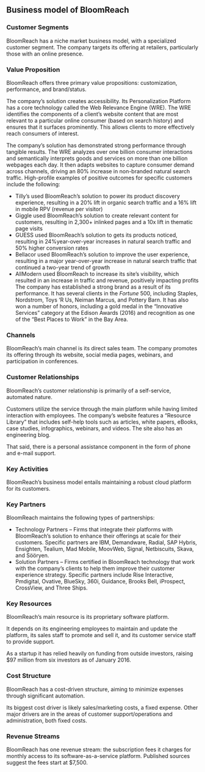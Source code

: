 Business model of BloomReach
----------------------------

 ### Customer Segments

 BloomReach has a niche market business model, with a specialized customer segment. The company targets its offering at retailers, particularly those with an online presence.

 ### Value Proposition

 BloomReach offers three primary value propositions: customization, performance, and brand/status.

 The company’s solution creates accessibility. Its Personalization Platform has a core technology called the Web Relevance Engine (WRE). The WRE identifies the components of a client’s website content that are most relevant to a particular online consumer (based on search history) and ensures that it surfaces prominently. This allows clients to more effectively reach consumers of interest.

 The company’s solution has demonstrated strong performance through tangible results. The WRE analyzes over one billion consumer interactions and semantically interprets goods and services on more than one billion webpages each day. It then adapts websites to capture consumer demand across channels, driving an 80% increase in non-branded natural search traffic. High-profile examples of positive outcomes for specific customers include the following:

  * Tilly’s used BloomReach’s solution to power its product discovery experience, resulting in a 20% lift in organic search traffic and a 16% lift in mobile RPV (revenue per visitor)
 * Giggle used BloomReach’s solution to create relevant content for customers, resulting in 2,300+ inlinked pages and a 10x lift in thematic page visits
 * GUESS used BloomReach’s solution to gets its products noticed, resulting in 24%year-over-year increases in natural search traffic and 50% higher conversion rates
 * Bellacor used BloomReach’s solution to improve the user experience, resulting in a major year-over-year increase in natural search traffic that continued a two-year trend of growth
 * AllModern used BloomReach to increase its site’s visibility, which resulted in an increase in traffic and revenue, positively impacting profits
  The company has established a strong brand as a result of its performance. It has several clients in the *Fortune* 500, including Staples, Nordstrom, Toys ‘R Us, Neiman Marcus, and Pottery Barn. It has also won a number of honors, including a gold medal in the “Innovative Services” category at the Edison Awards (2016) and recognition as one of the “Best Places to Work” in the Bay Area.

 ### Channels

 BloomReach’s main channel is its direct sales team. The company promotes its offering through its website, social media pages, webinars, and participation in conferences.

 ### Customer Relationships

 BloomReach’s customer relationship is primarily of a self-service, automated nature.

 Customers utilize the service through the main platform while having limited interaction with employees. The company’s website features a “Resource Library” that includes self-help tools such as articles, white papers, eBooks, case studies, infographics, webinars, and videos. The site also has an engineering blog.

 That said, there is a personal assistance component in the form of phone and e-mail support.

 ### Key Activities

 BloomReach’s business model entails maintaining a robust cloud platform for its customers.

 ### Key Partners

 BloomReach maintains the following types of partnerships:

  * Technology Partners – Firms that integrate their platforms with BloomReach’s solution to enhance their offerings at scale for their customers. Specific partners are IBM, Demandware, Radial, SAP Hybris, Ensighten, Tealium, Mad Mobile, MoovWeb, Signal, Netbiscuits, Skava, and Sööryen.
 * Solution Partners – Firms certified in BloomReach technology that work with the company’s clients to help them improve their customer experience strategy. Specific partners include Rise Interactive, Pmdigital, Ovative, BlueSky, 360i, Guidance, Brooks Bell, iProspect, CrossView, and Three Ships.
  ### Key Resources

 BloomReach’s main resource is its proprietary software platform.

 It depends on its engineering employees to maintain and update the platform, its sales staff to promote and sell it, and its customer service staff to provide support.

 As a startup it has relied heavily on funding from outside investors, raising $97 million from six investors as of January 2016.

 ### Cost Structure

 BloomReach has a cost-driven structure, aiming to minimize expenses through significant automation.

 Its biggest cost driver is likely sales/marketing costs, a fixed expense. Other major drivers are in the areas of customer support/operations and administration, both fixed costs.

 ### Revenue Streams

 BloomReach has one revenue stream: the subscription fees it charges for monthly access to its software-as-a-service platform. Published sources suggest the fees start at $7,500.